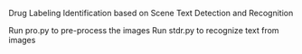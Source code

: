 Drug Labeling Identification based on Scene Text Detection and Recognition

Run pro.py to pre-process the images
Run stdr.py to recognize text from images
